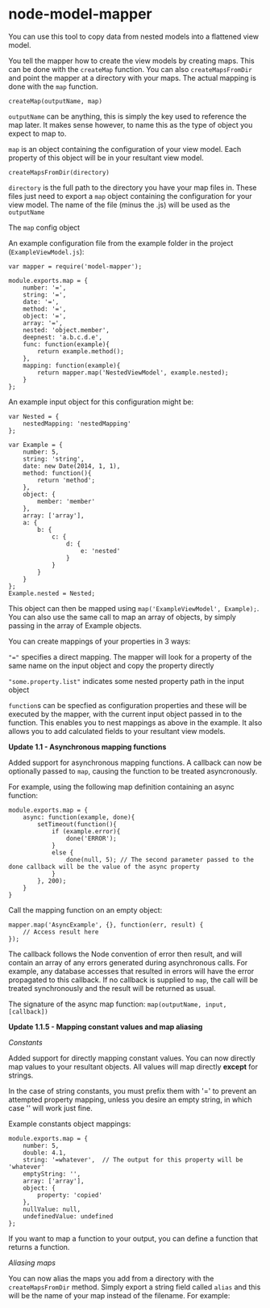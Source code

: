 node-model-mapper
=================

You can use this tool to copy data from nested models into a flattened view model.


You tell the mapper how to create the view models by creating maps. This can be done with the `createMap` function. You can also `createMapsFromDir` and point the mapper at a directory with your maps. The actual mapping is done with the `map` function.

`createMap(outputName, map)`

`outputName` can be anything, this is simply the key used to reference the map later. It makes sense however, to name this as the type of object you expect to map to.

`map` is an object containing the configuration of your view model. Each property of this object will be in your resultant view model.

`createMapsFromDir(directory)`

`directory` is the full path to the directory you have your map files in. These files just need to export a `map` object containing the configuration for your view model. The name of the file (minus the .js) will be used as the `outputName`

The `map` config object

An example configuration file from the example folder in the project (`ExampleViewModel.js`):
```
var mapper = require('model-mapper');

module.exports.map = {
    number: '=',
    string: '=',
    date: '=',
    method: '=',
    object: '=',
    array: '=',
    nested: 'object.member',
    deepnest: 'a.b.c.d.e',
    func: function(example){
        return example.method();
    },
    mapping: function(example){
        return mapper.map('NestedViewModel', example.nested);
    }
};
```

An example input object for this configuration might be:

```
var Nested = {
    nestedMapping: 'nestedMapping'
};

var Example = {
    number: 5,
    string: 'string',
    date: new Date(2014, 1, 1),
    method: function(){
        return 'method';
    },
    object: {
        member: 'member'
    },
    array: ['array'],
    a: {
        b: {
            c: {
                d: {
                    e: 'nested'
                }
            }
        }
    }
};
Example.nested = Nested;
```

This object can then be mapped using `map('ExampleViewModel', Example);`. You can also use the same call to map an array of objects, by simply passing in the array of Example objects.

You can create mappings of your properties in 3 ways:

`"="` specifies a direct mapping. The mapper will look for a property of the same name on the input object and copy the property directly

`"some.property.list"` indicates some nested property path in the input object

`function`s can be specfied as configuration properties and these will be executed by the mapper, with the current input object passed in to the function. This enables you to nest mappings as above in the example. It also allows you to add calculated fields to your resultant view models.

**Update 1.1 - Asynchronous mapping functions**

Added support for asynchronous mapping functions. A callback can now be optionally passed to `map`, causing the function to be treated asyncronously.

For example, using the following map definition containing an async function:

```
module.exports.map = {
    async: function(example, done){
        setTimeout(function(){
            if (example.error){
                done('ERROR');
            }
            else {
                done(null, 5); // The second parameter passed to the done callback will be the value of the async property
            }
        }, 200);
    }
}
```

Call the mapping function on an empty object:

```
mapper.map('AsyncExample', {}, function(err, result) {
    // Access result here
});
```

The callback follows the Node convention of error then result, and will contain an array of any errors generated during asynchronous calls. For example, any database accesses that resulted in errors will have the error propagated to this callback. If no callback is supplied to `map`, the call will be treated synchronously and the result will be returned as usual.

The signature of the async map function: `map(outputName, input, [callback])`

**Update 1.1.5 - Mapping constant values and map aliasing**

*Constants*

Added support for directly mapping constant values. You can now directly map values to your resultant objects. All values will map directly **except** for strings.

In the case of string constants, you must prefix them with '=' to prevent an attempted property mapping, unless you desire an empty string, in which case '' will work just fine.

Example constants object mappings:

```
module.exports.map = {
    number: 5,
    double: 4.1,
    string: '=whatever',  // The output for this property will be 'whatever'
    emptyString: '',
    array: ['array'],
    object: {
        property: 'copied'
    },
    nullValue: null,
    undefinedValue: undefined
};
```

If you want to map a function to your output, you can define a function that returns a function.

*Aliasing maps*

You can now alias the maps you add from a directory with the `createMapsFromDir` method. Simply export a string field called `alias` and this will be the name of your map instead of the filename. For example:

